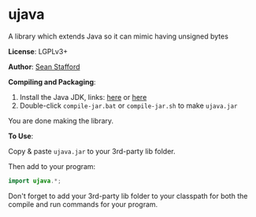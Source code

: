 # ujava
A library which extends Java so it can mimic having unsigned bytes

__License__: LGPLv3+

__Author__: [Sean Stafford](http://github.com/PyroSamurai)

__Compiling and Packaging__:

1. Install the Java JDK, links: [here](http://jdk.java.net) or [here](https://github.com/ojdkbuild/ojdkbuild)
2. Double-click `compile-jar.bat` or `compile-jar.sh` to make `ujava.jar`

You are done making the library.

__To Use__:

Copy & paste `ujava.jar` to your 3rd-party lib folder.

Then add to your program:
```java
import ujava.*;
```

Don't forget to add your 3rd-party lib folder to your classpath for both
 the compile and run commands for your program.
